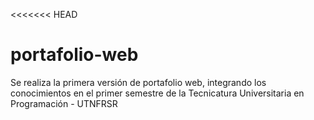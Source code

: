 <<<<<<< HEAD
# portafolio-web
Se realiza la primera versión de portafolio web, integrando los conocimientos en el primer semestre de la Tecnicatura Universitaria en Programación - UTNFRSR